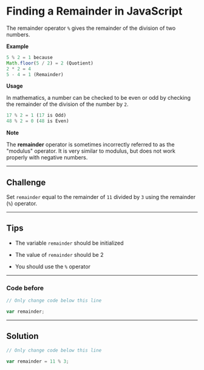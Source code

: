 # Finding a Remainder in JavaScript

The remainder operator `%` gives the remainder of the division of two numbers.

**Example**

```js
5 % 2 = 1 because
Math.floor(5 / 2) = 2 (Quotient)
2 * 2 = 4
5 - 4 = 1 (Remainder)
```

**Usage**

In mathematics, a number can be checked to be even or odd by checking the remainder of the division of the number by `2`.

```js
17 % 2 = 1 (17 is Odd)
48 % 2 = 0 (48 is Even)
```

**Note**

The **remainder** operator is sometimes incorrectly referred to as the "modulus" operator. It is very similar to modulus, but does not work properly with negative numbers.

---

## Challenge

Set `remainder` equal to the remainder of `11` divided by `3` using the remainder (`%`) operator.

---

## Tips

- The variable `remainder` should be initialized

- The value of `remainder` should be 2

- You should use the `%` operator

---

### Code before

```js
// Only change code below this line

var remainder;

```

---

## Solution

```js
// Only change code below this line

var remainder = 11 % 3;

```